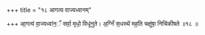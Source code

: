 +++
title = "१८ आगत्य वाज्यध्वानम्"

+++
आ॒गत्य॑ वा॒ज्यध्वा॑न॒ँ सर्वा॒ मृधो॒ विधू॑नुते। अ॒ग्निँ स॒धस्थे॑ मह॒ति चक्षु॑षा॒ निचि॑कीषते ॥१८ ॥